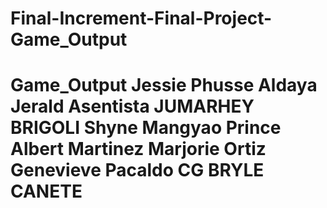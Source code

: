 # Final-Increment-Final-Project-Game_Output
# Game_Output Jessie Phusse Aldaya  Jerald Asentista JUMARHEY BRIGOLI Shyne Mangyao Prince Albert Martinez  Marjorie Ortiz Genevieve Pacaldo CG BRYLE CANETE
